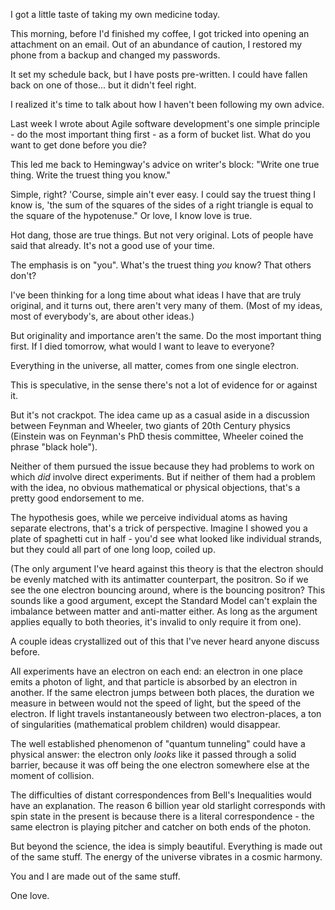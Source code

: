 I got a little taste of taking my own medicine today.

This morning, before I'd finished my coffee, I got tricked into opening an attachment on an email. Out of an abundance of caution, I restored my phone from a backup and changed my passwords.

It set my schedule back, but I have posts pre-written. I could have fallen back on one of those... but it didn't feel right.

I realized it's time to talk about how I haven't been following my own advice.

Last week I wrote about Agile software development's one simple principle - do the most important thing first - as a form of bucket list. What do you want to get done before you die?

This led me back to Hemingway's advice on writer's block: "Write one true thing. Write the truest thing you know."

Simple, right? 'Course, simple ain't ever easy. I could say the truest thing I know is, 'the sum of the squares of the sides of a right triangle is equal to the square of the hypotenuse." Or love, I know love is true.

Hot dang, those are true things. But not very original. Lots of people have said that already. It's not a good use of your time.

The emphasis is on "you". What's the truest thing _you_ know? That others don't?

I've been thinking for a long time about what ideas I have that are truly original, and it turns out, there aren't very many of them. (Most of my ideas, most of everybody's, are about other ideas.)

But originality and importance aren't the same. Do the most important thing first. If I died tomorrow, what would I want to leave to everyone?

Everything in the universe, all matter, comes from one single electron.

This is speculative, in the sense there's not a lot of evidence for or against it.

But it's not crackpot. The idea came up as a casual aside in a discussion between Feynman and Wheeler, two giants of 20th Century physics (Einstein was on Feynman's PhD thesis committee, Wheeler coined the phrase "black hole").

Neither of them pursued the issue because they had problems to work on which _did_ involve direct experiments. But if neither of them had a problem with the idea, no obvious mathematical or physical objections, that's a pretty good endorsement to me.

The hypothesis goes, while we perceive individual atoms as having separate electrons, that's a trick of perspective. Imagine I showed you a plate of spaghetti cut in half - you'd see what looked like individual strands, but they could all part of one long loop, coiled up.

(The only argument I've heard against this theory is that the electron should be evenly matched with its antimatter counterpart, the positron. So if we see the one electron bouncing around, where is the bouncing positron? This sounds like a good argument, except the Standard Model can't explain the imbalance between matter and anti-matter either. As long as the argument applies equally to both theories, it's invalid to only require it from one).

A couple ideas crystallized out of this that I've never heard anyone discuss before.

All experiments have an electron on each end: an electron in one place emits a photon of light, and that particle is absorbed by an electron in another. If the same electron jumps between both places, the duration we measure in between would not the speed of light, but the speed of the electron. If light travels instantaneously between two electron-places, a ton of singularities (mathematical problem children) would disappear.

The well established phenomenon of "quantum tunneling" could have a physical answer: the electron only _looks_ like it passed through a solid barrier, because it was off being the one electron somewhere else at the moment of collision.

The difficulties of distant correspondences from Bell's Inequalities would have an explanation. The reason 6 billion year old starlight corresponds with spin state in the present is because there is a literal correspondence - the same electron is playing pitcher and catcher on both ends of the photon.

But beyond the science, the idea is simply beautiful. Everything is made out of the same stuff. The energy of the universe vibrates in a cosmic harmony.

You and I are made out of the same stuff.

One love.
